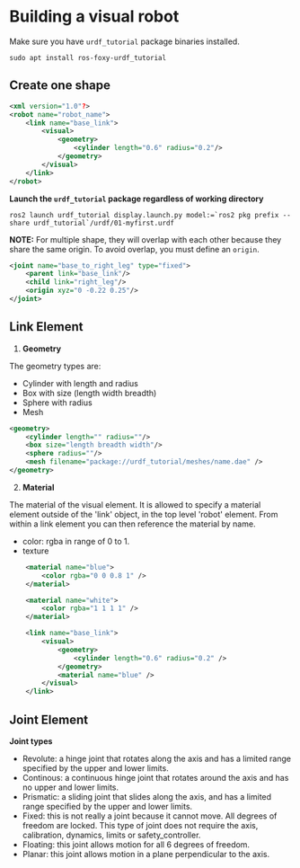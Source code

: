# Building a visual robot

Make sure you have `urdf_tutorial` package binaries installed.

```
sudo apt install ros-foxy-urdf_tutorial
```

## Create one shape

```xml
<xml version="1.0"?>
<robot name="robot_name">
    <link name="base_link">
        <visual>
            <geometry>
                <cylinder length="0.6" radius="0.2"/>
            </geometry>
        </visual>
    </link>
</robot>
```

**Launch the `urdf_tutorial` package regardless of working directory**

```
ros2 launch urdf_tutorial display.launch.py model:=`ros2 pkg prefix --share urdf_tutorial`/urdf/01-myfirst.urdf
```

**NOTE:** For multiple shape, they will overlap with each other because they share the same origin. To avoid overlap, you must define an `origin`.

```xml
<joint name="base_to_right_leg" type="fixed">
    <parent link="base_link"/>
    <child link="right_leg"/>
    <origin xyz="0 -0.22 0.25"/>
</joint>
```

## Link Element

1. **Geometry**

The geometry types are:

- Cylinder with length and radius
- Box with size (length width breadth)
- Sphere with radius
- Mesh

```xml
<geometry>
    <cylinder length="" radius=""/>
    <box size="length breadth width"/>
    <sphere radius=""/>
    <mesh filename="package://urdf_tutorial/meshes/name.dae" />
</geometry>
```

2. **Material**

The material of the visual element. It is allowed to specify a material element outside of the 'link' object, in the top level 'robot' element. From within a link element you can then reference the material by name.

- color: rgba in range of 0 to 1.
- texture

```xml
    <material name="blue">
        <color rgba="0 0 0.8 1" />
    </material>

    <material name="white">
        <color rgba="1 1 1 1" />
    </material>

    <link name="base_link">
        <visual>
            <geometry>
                <cylinder length="0.6" radius="0.2" />
            </geometry>
            <material name="blue" />
        </visual>
    </link>
```

## Joint Element

**Joint types**

- Revolute: a hinge joint that rotates along the axis and has a limited range specified by the upper and lower limits.
- Continous: a continuous hinge joint that rotates around the axis and has no upper and lower limits.
- Prismatic: a sliding joint that slides along the axis, and has a limited range specified by the upper and lower limits.
- Fixed: this is not really a joint because it cannot move. All degrees of freedom are locked. This type of joint does not require the axis, calibration, dynamics, limits or safety_controller.
- Floating: this joint allows motion for all 6 degrees of freedom.
- Planar: this joint allows motion in a plane perpendicular to the axis.
